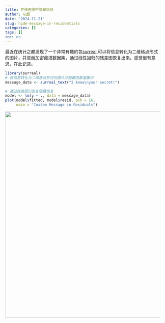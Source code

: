 ```yaml
---
title: 在残差图中隐藏信息
author: 巩超
date: '2024-11-21'
slug: hide-message-in-residentials
categories: []
tags: []
toc: no
---
```


最近在统计之都发现了一个非常有趣的包[surreal](https://r-pkg.thecoatlessprofessor.com/surreal/),可以将信息转化为二维格点形式的图片，并进而加密藏进数据集，通过线性回归的残差图恢复出来。感觉很有意思，在此记录。


```r
library(surreal)
# 将信息转化为二维格点形式的图片并隐藏进数据集中
message_data <- surreal_text("I know\nyour secret!")

# 通过线性回归恢复隐藏信息
model <- lm(y ~ ., data = message_data)
plot(model$fitted, model$resid, pch = 16, 
     main = "Custom Message in Residuals")
```

<img src="/cn/posts/2024-11-21-hide-message-in-residentials_files/figure-html/unnamed-chunk-1-1.png" width="672" />

